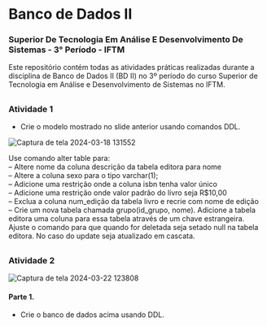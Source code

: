 # Banco de Dados II

### Superior De Tecnologia Em Análise E Desenvolvimento De Sistemas - 3° Período - IFTM

Este repositório contém todas as atividades práticas realizadas durante a disciplina de Banco de Dados II (BD II) no 3º período do curso Superior de Tecnologia em Análise e Desenvolvimento de Sistemas no IFTM.

## 

### Atividade 1

- Crie o modelo mostrado no slide anterior usando comandos DDL.

![Captura de tela 2024-03-18 131552](https://github.com/natsalete/B.D-II-ADS-IFTM/assets/135389319/1af29b46-bd35-4585-851b-3644344907bb)


Use comando alter table para: <br />
– Altere nome da coluna descrição da tabela editora para nome <br />
– Altere a coluna sexo para o tipo varchar(1); <br />
– Adicione uma restrição onde a coluna isbn tenha valor único <br />
– Adicione uma restrição onde valor padrão do livro seja R$10,00 <br />
– Exclua a coluna num_edição da tabela livro e recrie com nome de edição <br />
– Crie um nova tabela chamada grupo(id_grupo, nome). Adicione a tabela editora uma coluna para essa tabela através de um chave estrangeira. Ajuste o comando para que quando for deletada seja setado null na tabela editora. No caso do update seja
atualizado em cascata.

##

### Atividade 2

![Captura de tela 2024-03-22 123808](https://github.com/natsalete/B.D-II-ADS-IFTM/assets/135389319/9b00edee-26d4-4b23-9e89-844ce83a9333)

#### Parte 1.

- Crie o banco de dados acima usando DDL.
